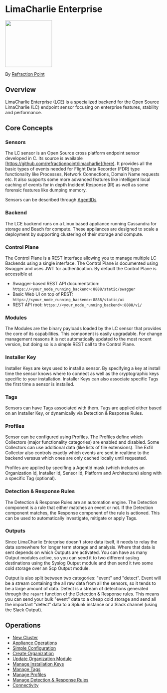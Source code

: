 # LimaCharlie Enterprise

<img src="https://raw.github.com/refractionPOINT/limacharlie/master/doc/lc.png" width="150">

By [Refraction Point](https://www.refractionpoint.com)

## Overview
LimaCharlie Enterprise (LCE) is a specialized backend for the Open Source LimaCharlie (LC) endpoint 
sensor focusing on enterprise features, stability and performance.

## Core Concepts
### Sensors
The LC sensor is an Open Source cross platform endpoint sensor developed in C. Its source is available
[https://github.com/refractionpoint/limacharlie](here). It provides all the basic types of events needed
for Flight Data Recorder (FDR) type functionality like Processes, Network Connections, Domain Name requests etc.
It also supports some more advanced features like intelligent local caching of events for in depth Incident Response (IR)
as well as some forensic features like dumping memory.

Sensors can be described through [AgentIDs](agentid.md)

### Backend
The LCE backend runs on a Linux based appliance running Cassandra for storage and Beach for compute. These appliances
are designed to scale a deployment by supporting clustering of their storage and compute.

### Control Plane
The Control Plane is a REST interface allowing you to manage multiple LC Backends using a single interface. The Control Plane
is documented using Swagger and uses JWT for authentication. By default the Control Plane is accessible at
* Swagger-based REST API documentation: `https://<your_node_running_backend>:8888/static/swagger`
* Basic Web UI on top of REST: `https://<your_node_running_backend>:8888/static/ui`
* REST API root: `https://<your_node_running_backend>:8888/v1/`

### Modules
The Modules are the binary payloads loaded by the LC sensor that provides the core of its capabilities. This component
is easily upgradable. For change management reasons it is not automatically updated to the most recent version, but
doing so is a simple REST call to the Control Plane.

### Installer Key
Installer Keys are keys used to install a sensor. By specifying a key at install time the sensor knows where to connect
as well as the cryptographic keys specific to your installation. Installer Keys can also associate specific Tags the first
time a sensor is installed.

### Tags
Sensors can have Tags associated with them. Tags are applied either based on an Installer Key, or
dynamically via Detection & Response Rules.

### Profiles
Sensor can be configured using Profiles. The Profiles define which Collectors (major functionality categories)
are enabled and disabled. Some Collectors can use additional data (like lists of file extensions). The Exfil Collector
also controls exactly which events are sent in realtime to the backend verssus which ones are only cached locally until
requested.

Profiles are applied by specifing a AgentId mask (which includes an Organization Id, Installer Id, Sensor Id, Platform
and Architecture) along with a specific Tag (optional).

### Detection & Response Rules
The Detection & Response Rules are an automation engine. The Detection component is a rule that either matches an event
or not. If the Detection component matches, the Response component of the rule is actioned. This can be used to automatically
investigate, mitigate or apply Tags.

### Outputs
Since LimaCharlie Enterprise doesn't store data itself, it needs to relay the data somewhere for longer term storage
and analysis. Where that data is sent depends on which Outputs are activated. You can have as many Output modules
active, so you can send it to two different syslog destinations using the Syslog Output module and then send it two
some cold storage over an Scp Output module.

Output is also split between two categories: "event" and "detect". Event will be a stream containing the all raw data from
all the sensors, so it tends to be a large amount of data. Detect is a stream of detections generated through the `report`
function of the Detection & Response rules. This means you can send your bulk "event" data to a cheap cold storage and
send all the important "detect" data to a Splunk instance or a Slack channel (using the Slack Output).

## Operations
* [New Cluster](new_cluster.md)
* [Appliance Operations](appliance_ops.md)
* [Simple Configuration](simple_conf.md)
* [Create Organization](new_org.md)
* [Update Organization Module](update_org.md)
* [Manage Installation Keys](manage_keys.md)
* [Manage Tags](tagging.md)
* [Manage Profiles](profiles.md)
* [Manage Detection & Response Rules]()
* [Connectivity]()

